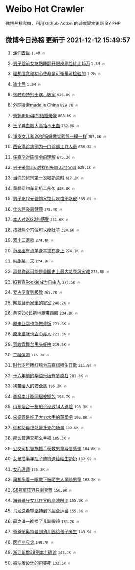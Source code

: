 # Weibo Hot Crawler 



微博热榜爬虫，利用 Github Action 的调度脚本更新 BY PHP 


## 微博今日热榜 更新于 2021-12-12 15:49:57 
1. [涂们去世](https://s.weibo.com/weibo?q=%23%E6%B6%82%E4%BB%AC%E5%8E%BB%E4%B8%96%23&Refer=top) `1.4M 🔥` 

1. [男子趁前女友熟睡翻开眼皮刷脸转走15万](https://s.weibo.com/weibo?q=%23%E7%94%B7%E5%AD%90%E8%B6%81%E5%89%8D%E5%A5%B3%E5%8F%8B%E7%86%9F%E7%9D%A1%E7%BF%BB%E5%BC%80%E7%9C%BC%E7%9A%AE%E5%88%B7%E8%84%B8%E8%BD%AC%E8%B5%B015%E4%B8%87%23&Refer=top) `1.3M 🔥` 

1. [理想信念和初心使命是可衡量可检验的](https://s.weibo.com/weibo?q=%23%E7%90%86%E6%83%B3%E4%BF%A1%E5%BF%B5%E5%92%8C%E5%88%9D%E5%BF%83%E4%BD%BF%E5%91%BD%E6%98%AF%E5%8F%AF%E8%A1%A1%E9%87%8F%E5%8F%AF%E6%A3%80%E9%AA%8C%E7%9A%84%23&Refer=top) `1.2M 🔥` 

1. [迪士尼](https://s.weibo.com/weibo?q=%E8%BF%AA%E5%A3%AB%E5%B0%BC&Refer=top) `1.2M 🔥` 

1. [张若昀特别出演小敏家](https://s.weibo.com/weibo?q=%23%E5%BC%A0%E8%8B%A5%E6%98%80%E7%89%B9%E5%88%AB%E5%87%BA%E6%BC%94%E5%B0%8F%E6%95%8F%E5%AE%B6%23&Refer=top) `926.8K 🔥` 

1. [外网搜索made in China](https://s.weibo.com/weibo?q=%E5%A4%96%E7%BD%91%E6%90%9C%E7%B4%A2made%20in%20China&Refer=top) `829.7K 🔥` 

1. [爸妈1995年的结婚录像](https://s.weibo.com/weibo?q=%23%E7%88%B8%E5%A6%881995%E5%B9%B4%E7%9A%84%E7%BB%93%E5%A9%9A%E5%BD%95%E5%83%8F%23&Refer=top) `808.0K 🔥` 

1. [王子异血脂太高抽不出血](https://s.weibo.com/weibo?q=%23%E7%8E%8B%E5%AD%90%E5%BC%82%E8%A1%80%E8%84%82%E5%A4%AA%E9%AB%98%E6%8A%BD%E4%B8%8D%E5%87%BA%E8%A1%80%23&Refer=top) `762.8K 🔥` 

1. [18岁女儿和20岁妈妈做实验照一模一样](https://s.weibo.com/weibo?q=%2318%E5%B2%81%E5%A5%B3%E5%84%BF%E5%92%8C20%E5%B2%81%E5%A6%88%E5%A6%88%E5%81%9A%E5%AE%9E%E9%AA%8C%E7%85%A7%E4%B8%80%E6%A8%A1%E4%B8%80%E6%A0%B7%23&Refer=top) `707.6K 🔥` 

1. [西安确诊病例为一门诊部工作人员](https://s.weibo.com/weibo?q=%23%E8%A5%BF%E5%AE%89%E7%A1%AE%E8%AF%8A%E7%97%85%E4%BE%8B%E4%B8%BA%E4%B8%80%E9%97%A8%E8%AF%8A%E9%83%A8%E5%B7%A5%E4%BD%9C%E4%BA%BA%E5%91%98%23&Refer=top) `686.3K 🔥` 

1. [任嘉伦对陈情令的理解](https://s.weibo.com/weibo?q=%23%E4%BB%BB%E5%98%89%E4%BC%A6%E5%AF%B9%E9%99%88%E6%83%85%E4%BB%A4%E7%9A%84%E7%90%86%E8%A7%A3%23&Refer=top) `675.3K 🔥` 

1. [男子采血3天后找到失散33年父母](https://s.weibo.com/weibo?q=%23%E7%94%B7%E5%AD%90%E9%87%87%E8%A1%803%E5%A4%A9%E5%90%8E%E6%89%BE%E5%88%B0%E5%A4%B1%E6%95%A333%E5%B9%B4%E7%88%B6%E6%AF%8D%23&Refer=top) `628.1K 🔥` 

1. [当你的爸爸第一次喝奶茶时](https://s.weibo.com/weibo?q=%23%E5%BD%93%E4%BD%A0%E7%9A%84%E7%88%B8%E7%88%B8%E7%AC%AC%E4%B8%80%E6%AC%A1%E5%96%9D%E5%A5%B6%E8%8C%B6%E6%97%B6%23&Refer=top) `617.2K 🔥` 

1. [黄磊网约车司机半永久](https://s.weibo.com/weibo?q=%23%E9%BB%84%E7%A3%8A%E7%BD%91%E7%BA%A6%E8%BD%A6%E5%8F%B8%E6%9C%BA%E5%8D%8A%E6%B0%B8%E4%B9%85%23&Refer=top) `448.8K 🔥` 

1. [男子吃12元管饱水饺只吃馅不吃皮](https://s.weibo.com/weibo?q=%23%E7%94%B7%E5%AD%90%E5%90%8312%E5%85%83%E7%AE%A1%E9%A5%B1%E6%B0%B4%E9%A5%BA%E5%8F%AA%E5%90%83%E9%A6%85%E4%B8%8D%E5%90%83%E7%9A%AE%23&Refer=top) `385.0K 🔥` 

1. [什么睡姿最健康](https://s.weibo.com/weibo?q=%E4%BB%80%E4%B9%88%E7%9D%A1%E5%A7%BF%E6%9C%80%E5%81%A5%E5%BA%B7&Refer=top) `378.4K 🔥` 

1. [本人对2022的感受](https://s.weibo.com/weibo?q=%23%E6%9C%AC%E4%BA%BA%E5%AF%B92022%E7%9A%84%E6%84%9F%E5%8F%97%23&Refer=top) `331.6K 🔥` 

1. [按揉两个穴位可以瘦肚子](https://s.weibo.com/weibo?q=%23%E6%8C%89%E6%8F%89%E4%B8%A4%E4%B8%AA%E7%A9%B4%E4%BD%8D%E5%8F%AF%E4%BB%A5%E7%98%A6%E8%82%9A%E5%AD%90%23&Refer=top) `324.6K 🔥` 

1. [双十二退款](https://s.weibo.com/weibo?q=%E5%8F%8C%E5%8D%81%E4%BA%8C%E9%80%80%E6%AC%BE&Refer=top) `274.4K 🔥` 

1. [范丞丞有点单身本领在身上](https://s.weibo.com/weibo?q=%23%E8%8C%83%E4%B8%9E%E4%B8%9E%E6%9C%89%E7%82%B9%E5%8D%95%E8%BA%AB%E6%9C%AC%E9%A2%86%E5%9C%A8%E8%BA%AB%E4%B8%8A%23&Refer=top) `274.1K 🔥` 

1. [韩剧某一天](https://s.weibo.com/weibo?q=%23%E9%9F%A9%E5%89%A7%E6%9F%90%E4%B8%80%E5%A4%A9%23&Refer=top) `274.1K 🔥` 

1. [拜登称这可能是美国史上最大龙卷风灾难](https://s.weibo.com/weibo?q=%23%E6%8B%9C%E7%99%BB%E7%A7%B0%E8%BF%99%E5%8F%AF%E8%83%BD%E6%98%AF%E7%BE%8E%E5%9B%BD%E5%8F%B2%E4%B8%8A%E6%9C%80%E5%A4%A7%E9%BE%99%E5%8D%B7%E9%A3%8E%E7%81%BE%E9%9A%BE%23&Refer=top) `273.8K 🔥` 

1. [iG官宣Rookie成为自由人](https://s.weibo.com/weibo?q=%23iG%E5%AE%98%E5%AE%A3Rookie%E6%88%90%E4%B8%BA%E8%87%AA%E7%94%B1%E4%BA%BA%23&Refer=top) `270.5K 🔥` 

1. [爱占便宜到极致](https://s.weibo.com/weibo?q=%E7%88%B1%E5%8D%A0%E4%BE%BF%E5%AE%9C%E5%88%B0%E6%9E%81%E8%87%B4&Refer=top) `265.7K 🔥` 

1. [网友展示家里的密室](https://s.weibo.com/weibo?q=%E7%BD%91%E5%8F%8B%E5%B1%95%E7%A4%BA%E5%AE%B6%E9%87%8C%E7%9A%84%E5%AF%86%E5%AE%A4&Refer=top) `248.2K 🔥` 

1. [黄奕2米长拖地飘带西服](https://s.weibo.com/weibo?q=%23%E9%BB%84%E5%A5%952%E7%B1%B3%E9%95%BF%E6%8B%96%E5%9C%B0%E9%A3%98%E5%B8%A6%E8%A5%BF%E6%9C%8D%23&Refer=top) `234.1K 🔥` 

1. [原来豆腐也能做炒饭](https://s.weibo.com/weibo?q=%23%E5%8E%9F%E6%9D%A5%E8%B1%86%E8%85%90%E4%B9%9F%E8%83%BD%E5%81%9A%E7%82%92%E9%A5%AD%23&Refer=top) `221.6K 🔥` 

1. [原来猫咪也会心疼人](https://s.weibo.com/weibo?q=%23%E5%8E%9F%E6%9D%A5%E7%8C%AB%E5%92%AA%E4%B9%9F%E4%BC%9A%E5%BF%83%E7%96%BC%E4%BA%BA%23&Refer=top) `221.3K 🔥` 

1. [贺峻霖舞台甩头好拽](https://s.weibo.com/weibo?q=%E8%B4%BA%E5%B3%BB%E9%9C%96%E8%88%9E%E5%8F%B0%E7%94%A9%E5%A4%B4%E5%A5%BD%E6%8B%BD&Refer=top) `219.5K 🔥` 

1. [二哈保姆](https://s.weibo.com/weibo?q=%E4%BA%8C%E5%93%88%E4%BF%9D%E5%A7%86&Refer=top) `216.2K 🔥` 

1. [时代少年团红毯为马嘉祺唱生日歌](https://s.weibo.com/weibo?q=%23%E6%97%B6%E4%BB%A3%E5%B0%91%E5%B9%B4%E5%9B%A2%E7%BA%A2%E6%AF%AF%E4%B8%BA%E9%A9%AC%E5%98%89%E7%A5%BA%E5%94%B1%E7%94%9F%E6%97%A5%E6%AD%8C%23&Refer=top) `211.9K 🔥` 

1. [十六年前的华语乐坛有多疯狂](https://s.weibo.com/weibo?q=%23%E5%8D%81%E5%85%AD%E5%B9%B4%E5%89%8D%E7%9A%84%E5%8D%8E%E8%AF%AD%E4%B9%90%E5%9D%9B%E6%9C%89%E5%A4%9A%E7%96%AF%E7%8B%82%23&Refer=top) `201.8K 🔥` 

1. [狗带给人的安全感](https://s.weibo.com/weibo?q=%23%E7%8B%97%E5%B8%A6%E7%BB%99%E4%BA%BA%E7%9A%84%E5%AE%89%E5%85%A8%E6%84%9F%23&Refer=top) `196.2K 🔥` 

1. [李择南叶璇同居被抓包](https://s.weibo.com/weibo?q=%23%E6%9D%8E%E6%8B%A9%E5%8D%97%E5%8F%B6%E7%92%87%E5%90%8C%E5%B1%85%E8%A2%AB%E6%8A%93%E5%8C%85%23&Refer=top) `194.7K 🔥` 

1. [山东烟台一货船沉没致14人遇险](https://s.weibo.com/weibo?q=%23%E5%B1%B1%E4%B8%9C%E7%83%9F%E5%8F%B0%E4%B8%80%E8%B4%A7%E8%88%B9%E6%B2%89%E6%B2%A1%E8%87%B414%E4%BA%BA%E9%81%87%E9%99%A9%23&Refer=top) `193.3K 🔥` 

1. [宋妍霏是吃了大力水手的菠菜吧](https://s.weibo.com/weibo?q=%23%E5%AE%8B%E5%A6%8D%E9%9C%8F%E6%98%AF%E5%90%83%E4%BA%86%E5%A4%A7%E5%8A%9B%E6%B0%B4%E6%89%8B%E7%9A%84%E8%8F%A0%E8%8F%9C%E5%90%A7%23&Refer=top) `190.0K 🔥` 

1. [你和父母相处最社死的场景](https://s.weibo.com/weibo?q=%23%E4%BD%A0%E5%92%8C%E7%88%B6%E6%AF%8D%E7%9B%B8%E5%A4%84%E6%9C%80%E7%A4%BE%E6%AD%BB%E7%9A%84%E5%9C%BA%E6%99%AF%23&Refer=top) `189.5K 🔥` 

1. [那么普通又那么幸福](https://s.weibo.com/weibo?q=%23%E9%82%A3%E4%B9%88%E6%99%AE%E9%80%9A%E5%8F%88%E9%82%A3%E4%B9%88%E5%B9%B8%E7%A6%8F%23&Refer=top) `185.3K 🔥` 

1. [公交司机智施援手获救男童写信感谢](https://s.weibo.com/weibo?q=%23%E5%85%AC%E4%BA%A4%E5%8F%B8%E6%9C%BA%E6%99%BA%E6%96%BD%E6%8F%B4%E6%89%8B%E8%8E%B7%E6%95%91%E7%94%B7%E7%AB%A5%E5%86%99%E4%BF%A1%E6%84%9F%E8%B0%A2%23&Refer=top) `184.8K 🔥` 

1. [女孩攒半年瓶子随机送给陌生奶奶](https://s.weibo.com/weibo?q=%23%E5%A5%B3%E5%AD%A9%E6%94%92%E5%8D%8A%E5%B9%B4%E7%93%B6%E5%AD%90%E9%9A%8F%E6%9C%BA%E9%80%81%E7%BB%99%E9%99%8C%E7%94%9F%E5%A5%B6%E5%A5%B6%23&Refer=top) `182.9K 🔥` 

1. [女心理师](https://s.weibo.com/weibo?q=%E5%A5%B3%E5%BF%83%E7%90%86%E5%B8%88&Refer=top) `175.3K 🔥` 

1. [司机多看一眼救下被陌生人尾随男童](https://s.weibo.com/weibo?q=%23%E5%8F%B8%E6%9C%BA%E5%A4%9A%E7%9C%8B%E4%B8%80%E7%9C%BC%E6%95%91%E4%B8%8B%E8%A2%AB%E9%99%8C%E7%94%9F%E4%BA%BA%E5%B0%BE%E9%9A%8F%E7%94%B7%E7%AB%A5%23&Refer=top) `163.2K 🔥` 

1. [S8冠军阵容只剩宝蓝](https://s.weibo.com/weibo?q=%23S8%E5%86%A0%E5%86%9B%E9%98%B5%E5%AE%B9%E5%8F%AA%E5%89%A9%E5%AE%9D%E8%93%9D%23&Refer=top) `156.9K 🔥` 

1. [海锋辅导女儿作业的崩溃瞬间](https://s.weibo.com/weibo?q=%E6%B5%B7%E9%94%8B%E8%BE%85%E5%AF%BC%E5%A5%B3%E5%84%BF%E4%BD%9C%E4%B8%9A%E7%9A%84%E5%B4%A9%E6%BA%83%E7%9E%AC%E9%97%B4&Refer=top) `155.9K 🔥` 

1. [马龙说希望坚持到下届全运会](https://s.weibo.com/weibo?q=%23%E9%A9%AC%E9%BE%99%E8%AF%B4%E5%B8%8C%E6%9C%9B%E5%9D%9A%E6%8C%81%E5%88%B0%E4%B8%8B%E5%B1%8A%E5%85%A8%E8%BF%90%E4%BC%9A%23&Refer=top) `155.8K 🔥` 

1. [薛之谦一晚换了几副眼镜](https://s.weibo.com/weibo?q=%23%E8%96%9B%E4%B9%8B%E8%B0%A6%E4%B8%80%E6%99%9A%E6%8D%A2%E4%BA%86%E5%87%A0%E5%89%AF%E7%9C%BC%E9%95%9C%23&Refer=top) `151.2K 🔥` 

1. [爸爸扮奥特曼到幼儿园给孩子庆生](https://s.weibo.com/weibo?q=%23%E7%88%B8%E7%88%B8%E6%89%AE%E5%A5%A5%E7%89%B9%E6%9B%BC%E5%88%B0%E5%B9%BC%E5%84%BF%E5%9B%AD%E7%BB%99%E5%AD%A9%E5%AD%90%E5%BA%86%E7%94%9F%23&Refer=top) `149.9K 🔥` 

1. [医疗响应犬](https://s.weibo.com/weibo?q=%E5%8C%BB%E7%96%97%E5%93%8D%E5%BA%94%E7%8A%AC&Refer=top) `149.7K 🔥` 

1. [浙江新增38例本土确诊](https://s.weibo.com/weibo?q=%23%E6%B5%99%E6%B1%9F%E6%96%B0%E5%A2%9E38%E4%BE%8B%E6%9C%AC%E5%9C%9F%E7%A1%AE%E8%AF%8A%23&Refer=top) `145.1K 🔥` 

1. [被沙雕设计的包笑死](https://s.weibo.com/weibo?q=%23%E8%A2%AB%E6%B2%99%E9%9B%95%E8%AE%BE%E8%AE%A1%E7%9A%84%E5%8C%85%E7%AC%91%E6%AD%BB%23&Refer=top) `132.5K 🔥` 

